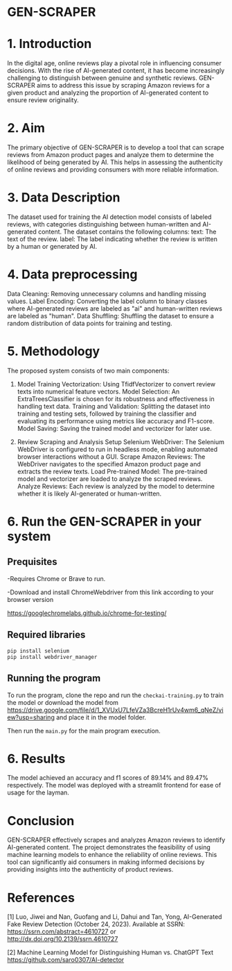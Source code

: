 # GEN-SCRAPER

# 1. Introduction
In the digital age, online reviews play a pivotal role in influencing consumer decisions. With the rise of AI-generated content, it has become increasingly challenging to distinguish between genuine and synthetic reviews. GEN-SCRAPER aims to address this issue by scraping Amazon reviews for a given product and analyzing the proportion of AI-generated content to ensure review originality.

# 2. Aim
The primary objective of GEN-SCRAPER is to develop a tool that can scrape reviews from Amazon product pages and analyze them to determine the likelihood of being generated by AI. This helps in assessing the authenticity of online reviews and providing consumers with more reliable information.

# 3. Data Description
The dataset used for training the AI detection model consists of labeled reviews, with categories distinguishing between human-written and AI-generated content. The dataset contains the following columns:
text: The text of the review.
label: The label indicating whether the review is written by a human or generated by AI.

# 4. Data preprocessing
Data Cleaning: Removing unnecessary columns and handling missing values.
Label Encoding: Converting the label column to binary classes where AI-generated reviews are labeled as "ai" and human-written reviews are labeled as "human".
Data Shuffling: Shuffling the dataset to ensure a random distribution of data points for training and testing.

# 5. Methodology
The proposed system consists of two main components: 

1. Model Training
Vectorization: Using TfidfVectorizer to convert review texts into numerical feature vectors.
Model Selection: An ExtraTreesClassifier is chosen for its robustness and effectiveness in handling text data.
Training and Validation: Splitting the dataset into training and testing sets, followed by training the classifier and evaluating its performance using metrics like accuracy and F1-score.
Model Saving: Saving the trained model and vectorizer for later use.

2. Review Scraping and Analysis
Setup Selenium WebDriver: The Selenium WebDriver is configured to run in headless mode, enabling automated browser interactions without a GUI.
Scrape Amazon Reviews: The WebDriver navigates to the specified Amazon product page and extracts the review texts.
Load Pre-trained Model: The pre-trained model and vectorizer are loaded to analyze the scraped reviews.
Analyze Reviews: Each review is analyzed by the model to determine whether it is likely AI-generated or human-written.

# 6. Run the GEN-SCRAPER in your system

## Prequisites
-Requires Chrome or Brave to run.

-Download and install ChromeWebdriver from this link according to your browser version 

https://googlechromelabs.github.io/chrome-for-testing/

## Required libraries
```
pip install selenium
pip install webdriver_manager
```
## Running the program
To run the program, clone the repo and run the ```checkai-training.py``` to train the model or download the model from https://drive.google.com/file/d/1_XVUxU7LfeVZa3BcreH1rUv4wm6_qNeZ/view?usp=sharing and place it in the model folder.

Then run the ```main.py``` for the main program execution.



# 6. Results

The model achieved an accuracy and f1 scores of 89.14% and 89.47% respectively. The model was deployed with a streamlit frontend for ease of usage for the layman.


# Conclusion

GEN-SCRAPER effectively scrapes and analyzes Amazon reviews to identify AI-generated content. The project demonstrates the feasibility of using machine learning models to enhance the reliability of online reviews. This tool can significantly aid consumers in making informed decisions by providing insights into the authenticity of product reviews.


# References

[1] Luo, Jiwei and Nan, Guofang and Li, Dahui and Tan, Yong,
      AI-Generated Fake Review Detection
     (October 24, 2023). Available at SSRN: https://ssrn.com/abstract=4610727 or   
       http://dx.doi.org/10.2139/ssrn.4610727

[2] Machine Learning Model for Distinguishing Human vs. ChatGPT Text
     https://github.com/saro0307/AI-detector
